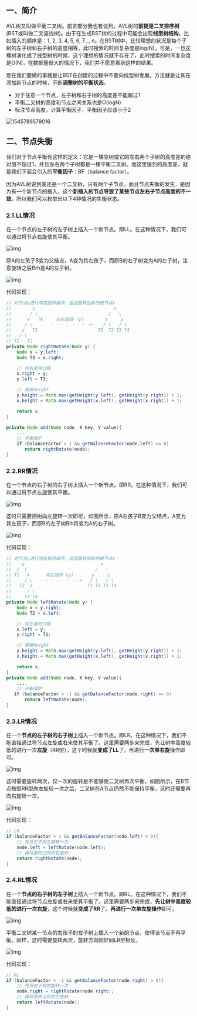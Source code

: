 ## 一、简介

​	AVL树又叫做平衡二叉树。前言部分我也有说到，AVL树的**前提是二叉排序树**(BST或叫做二叉查找树)。由于在生成BST树的过程中可能会出现**线型树结构**，比如插入的顺序是：1, 2, 3, 4, 5, 6, 7..., n。在BST树中，比较理想的状况是每个子树的左子树和右子树的高度相等，此时搜索的时间复杂度是log(N)。可是，一旦这棵树演化成了线型树的时候，这个理想的情况就不存在了，此时搜索的时间复杂度是O(N)，在数据量很大的情况下，我们并不愿意看到这样的结果。

​	现在我们要做的事就是让BST在创建的过程中不要向线型树发展。方法就是让其在添加新节点的时候，不断**调整树的平衡状态**。

- 对于任意一个节点，左子树和右子树的高度差不能超过1
- 平衡二叉树的高度和节点之间关系也是O(logN)
- 标注节点高度，计算平衡因子，平衡因子应该小于2

![1545789579016](https://raw.githubusercontent.com/PAcee1/myNote/master/image/1545789579016.png)

## 二、节点失衡

​	我们对于节点平衡有这样的定义：它是一棵空树或它的左右两个子树的高度差的绝对值不超过1，并且左右两个子树都是一棵平衡二叉树。而这里提到的高度差，就是我们下面会引入的**平衡因子**：BF（balance factor）。

​	因为AVL树说到底还是一个二叉树，只有两个子节点。而且节点失衡的发生，是因为有一个新节点的插入，这个**新插入的节点导致了某些节点左右子节点高度的不一致**。所以我们可以枚举出以下4种情况的失衡状态。

### 2.1.LL情况

在一个节点的左子树的左子树上插入一个新节点。即LL。在这种情况下，我们可以通过将节点右旋使其平衡。

![img](https://img-blog.csdn.net/20151225154426299?watermark/2/text/aHR0cDovL2Jsb2cuY3Nkbi5uZXQv/font/5a6L5L2T/fontsize/400/fill/I0JBQkFCMA==/dissolve/70/gravity/Center)

原A的左孩子B变为父结点，A变为其右孩子，而原B的右子树变为A的左子树，注意旋转之后Brh是A的左子树。

![img](http://hi.csdn.net/attachment/201104/6/106689_1302084936IP2I.jpg) 

代码实现：

```java
// 对节点y进行向右旋转操作，返回旋转后新的根节点x
//        y                              x
//       / \                           /   \
//      x   T4     向右旋转 (y)        z     y
//     / \       - - - - - - - ->    / \   / \
//    z   T3                       T1  T2 T3 T4
//   / \
// T1   T2
private Node rightRotate(Node y) {
    Node x = y.left;
    Node T3 = x.right;

    // 向右旋转过程
    x.right = y;
    y.left = T3;

    // 更新height
    y.height = Math.max(getHeight(y.left), getHeight(y.right)) + 1;
    x.height = Math.max(getHeight(x.left), getHeight(x.right)) + 1;

    return x;
}

private Node add(Node node, K key, V value){
	....
    // 平衡维护
    if (balanceFactor > 1 && getBalanceFactor(node.left) >= 0)
       return rightRotate(node);
}
```



### 2.2.RR情况

在一个节点的右子树的右子树上插入一个新节点。即RR。在这种情况下，我们可以通过将节点左旋使其平衡。

![img](https://img-blog.csdn.net/20151225155207258?watermark/2/text/aHR0cDovL2Jsb2cuY3Nkbi5uZXQv/font/5a6L5L2T/fontsize/400/fill/I0JBQkFCMA==/dissolve/70/gravity/Center)

这时只需要把树向左旋转一次即可，如图所示，原A右孩子B变为父结点，A变为其左孩子，而原B的左子树Blh将变为A的右子树。

![img](http://hi.csdn.net/attachment/201104/6/106689_1302084939o44u.jpg)

代码实现：

```java
// 对节点y进行向左旋转操作，返回旋转后新的根节点x
//    y                             x
//  /  \                          /   \
// T1   x      向左旋转 (y)       y     z
//     / \   - - - - - - - ->   / \   / \
//   T2  z                     T1 T2 T3 T4
//      / \
//     T3 T4
private Node leftRotate(Node y) {
    Node x = y.right;
    Node T2 = x.left;

    // 向左旋转过程
    x.left = y;
    y.right = T2;

    // 更新height
    y.height = Math.max(getHeight(y.left), getHeight(y.right)) + 1;
    x.height = Math.max(getHeight(x.left), getHeight(x.right)) + 1;

    return x;
}
private Node add(Node node, K key, V value){
	....
    // 平衡维护
   if (balanceFactor < -1 && getBalanceFactor(node.right) <= 0)
       return leftRotate(node);
}
```



### 2.3.LR情况

在一个**节点的左子树的右子树**上插入一个新节点。即LR。在这种情况下，我们不能直接通过将节点左旋或右来使其平衡了。这里需要两步来完成，先让树中高度较低的进行一次**左旋**（RR型），这个时候就**变成了LL**了。再进行**一次单右旋**操作即可。

![img](https://img-blog.csdn.net/20151225155001696?watermark/2/text/aHR0cDovL2Jsb2cuY3Nkbi5uZXQv/font/5a6L5L2T/fontsize/400/fill/I0JBQkFCMA==/dissolve/70/gravity/Center)

这时需要旋转两次，仅一次的旋转是不能够使二叉树再次平衡。如图所示，在B节点按照RR型向左旋转一次之后，二叉树在A节点仍然不能保持平衡，这时还需要再向右旋转一次。

![img](http://hi.csdn.net/attachment/201104/6/106689_13020849378y93.jpg)

代码实现：

```java
// LR
if (balanceFactor > 1 && getBalanceFactor(node.left) < 0){
    // 先将左子树左旋转一次
    node.left = leftRotate(node.left);
    // 再将旋转过的树右旋转
    return rightRotate(node);
}
```



### 2.4.RL情况

在一个**节点的右子树的左子树**上插入一个新节点。即RL。在这种情况下，我们不能直接通过将节点左旋或右来使其平衡了。这里需要两步来完成，**先让树中高度较低的进行一次右旋**，这个时候就**变成了RR**了。**再进行一次单左旋操作**即可。

![img](https://img-blog.csdn.net/20151225155455361?watermark/2/text/aHR0cDovL2Jsb2cuY3Nkbi5uZXQv/font/5a6L5L2T/fontsize/400/fill/I0JBQkFCMA==/dissolve/70/gravity/Center)

平衡二叉树某一节点的右孩子的左子树上插入一个新的节点，使得该节点不再平衡。同样，这时需要旋转两次，旋转方向刚好同LR型相反。

![img](http://hi.csdn.net/attachment/201104/6/106689_130208493865I7.jpg)

代码实现：

```java
// RL
if (balanceFactor < -1 && getBalanceFactor(node.right) > 0){
    // 先将右子树右旋转一次
    node.right = rightRotate(node.right);
    // 再将旋转过的树左旋转
    return leftRotate(node);
}
```